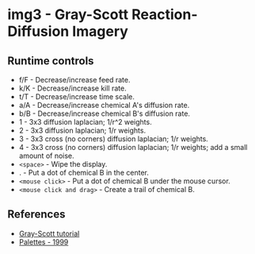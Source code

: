 # img3 - Gray-Scott Reaction-Diffusion Imagery

## Runtime controls
* f/F - Decrease/increase feed rate.
* k/K - Decrease/increase kill rate.
* t/T - Decrease/increase time scale.
* a/A - Decrease/increase chemical A's diffusion rate.
* b/B - Decrease/increase chemical B's diffusion rate.
* 1 - 3x3 diffusion laplacian; 1/r^2 weights.
* 2 - 3x3 diffusion laplacian; 1/r weights.
* 3 - 3x3 cross (no corners) diffusion laplacian; 1/r weights.
* 4 - 3x3 cross (no corners) diffusion laplacian; 1/r weights; add a small amount of noise.
* `<space>` - Wipe the display.
* . - Put a dot of chemical B in the center.
* `<mouse click>` - Put a dot of chemical B under the mouse cursor.
* `<mouse click and drag>` - Create a trail of chemical B.

## References
* [Gray-Scott tutorial](https://www.karlsims.com/rd.html)
* [Palettes - 1999](https://iquilezles.org/www/articles/palettes/palettes.htm)
